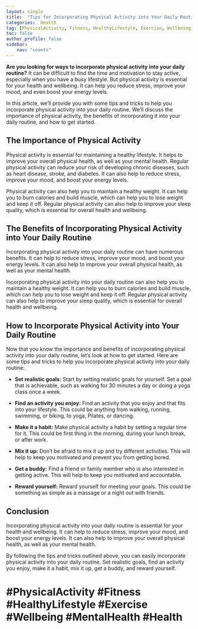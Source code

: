 ```yaml
---
layout: single
title:  "Tips for Incorporating Physical Activity into Your Daily Routine"
categories:  Health
tag: [PhysicalActivity, Fitness, HealthyLifestyle, Exercise, Wellbeing, MentalHealth, Health, ]
toc: false
author_profile: false
sidebar:
    nav: "counts"
---
```

    
**Are you looking for ways to incorporate physical activity into your daily routine?** It can be difficult to find the time and motivation to stay active, especially when you have a busy lifestyle. But physical activity is essential for your health and wellbeing. It can help you reduce stress, improve your mood, and even boost your energy levels.

In this article, we’ll provide you with some tips and tricks to help you incorporate physical activity into your daily routine. We’ll discuss the importance of physical activity, the benefits of incorporating it into your daily routine, and how to get started. 

## The Importance of Physical Activity

Physical activity is essential for maintaining a healthy lifestyle. It helps to improve your overall physical health, as well as your mental health. Regular physical activity can reduce your risk of developing chronic diseases, such as heart disease, stroke, and diabetes. It can also help to reduce stress, improve your mood, and boost your energy levels.

Physical activity can also help you to maintain a healthy weight. It can help you to burn calories and build muscle, which can help you to lose weight and keep it off. Regular physical activity can also help to improve your sleep quality, which is essential for overall health and wellbeing.

## The Benefits of Incorporating Physical Activity into Your Daily Routine

Incorporating physical activity into your daily routine can have numerous benefits. It can help to reduce stress, improve your mood, and boost your energy levels. It can also help to improve your overall physical health, as well as your mental health. 

Incorporating physical activity into your daily routine can also help you to maintain a healthy weight. It can help you to burn calories and build muscle, which can help you to lose weight and keep it off. Regular physical activity can also help to improve your sleep quality, which is essential for overall health and wellbeing.

## How to Incorporate Physical Activity into Your Daily Routine

Now that you know the importance and benefits of incorporating physical activity into your daily routine, let’s look at how to get started. Here are some tips and tricks to help you incorporate physical activity into your daily routine:

* **Set realistic goals:** Start by setting realistic goals for yourself. Set a goal that is achievable, such as walking for 30 minutes a day or doing a yoga class once a week.

* **Find an activity you enjoy:** Find an activity that you enjoy and that fits into your lifestyle. This could be anything from walking, running, swimming, or biking, to yoga, Pilates, or dancing.

* **Make it a habit:** Make physical activity a habit by setting a regular time for it. This could be first thing in the morning, during your lunch break, or after work.

* **Mix it up:** Don’t be afraid to mix it up and try different activities. This will help to keep you motivated and prevent you from getting bored.

* **Get a buddy:** Find a friend or family member who is also interested in getting active. This will help to keep you motivated and accountable.

* **Reward yourself:** Reward yourself for meeting your goals. This could be something as simple as a massage or a night out with friends.

## Conclusion

Incorporating physical activity into your daily routine is essential for your health and wellbeing. It can help to reduce stress, improve your mood, and boost your energy levels. It can also help to improve your overall physical health, as well as your mental health. 

By following the tips and tricks outlined above, you can easily incorporate physical activity into your daily routine. Set realistic goals, find an activity you enjoy, make it a habit, mix it up, get a buddy, and reward yourself. 

# #PhysicalActivity #Fitness #HealthyLifestyle #Exercise #Wellbeing #MentalHealth #Health